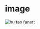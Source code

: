 # image
![hu tao fanart]([https://act.hoyoverse.com/puzzle/hk4e/pz_BXo7QeFRbA/index.html?game_biz=hk4e_global](https://webstatic.hoyoverse.com/upload/event/2023/03/01/62fa47a760d12c426714600054f23655_5765218172379054439.png?x-oss-process=image/format,webp/quality,Q_90))
